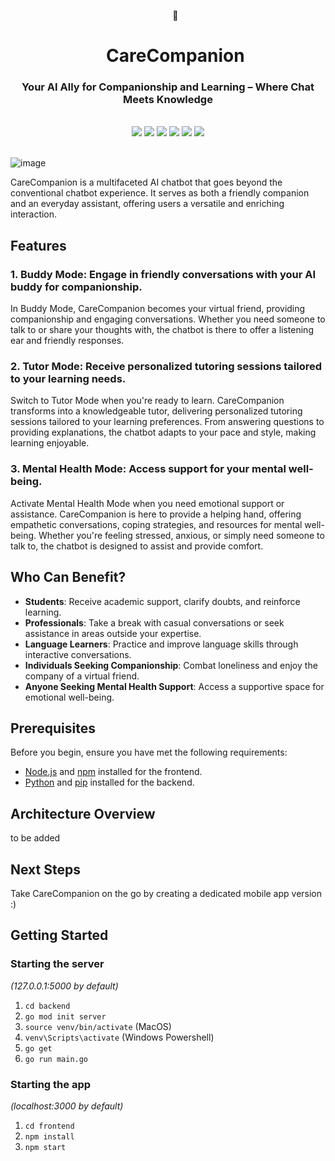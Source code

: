 <div align="center">
    <div id="user-content-toc">
      <ul>
          🤝
          <summary><h1 style="display: inline-block; margin-bottom:0px">CareCompanion</h1></summary>
      </ul>
    </div>
    <h3>Your AI Ally for Companionship and Learning – Where Chat Meets Knowledge</h3>
<!--     <h4><i>Chatbot -----xxx</i></h4> -->
       <br>
    <img src="https://img.shields.io/badge/golang-%2300ADD8.svg?style=for-the-badge&logo=go&logoColor=white"/>
    <img src="https://img.shields.io/badge/next.js-000000?style=for-the-badge&logo=nextdotjs&logoColor=white"/>
    <img src="https://img.shields.io/badge/typescript-%23007ACC.svg?style=for-the-badge&logo=typescript&logoColor=white"/>
    <img src="https://img.shields.io/badge/react-%2320232a.svg?style=for-the-badge&logo=react&logoColor=%2361DAFB"/>
    <!-- <img src="https://img.shields.io/badge/express.js-%23404d59.svg?style=for-the-badge&logo=express&logoColor=%2361DAFB"/> -->
    <img src="https://img.shields.io/badge/docker-%230db7ed.svg?style=for-the-badge&logo=docker&logoColor=white"/>
    <!-- <img src="https://img.shields.io/badge/redis-%23DD0031.svg?style=for-the-badge&logo=redis&logoColor=white"/> -->
    <!-- <img src="https://img.shields.io/badge/redux-%23316192.svg?style=for-the-badge&logo=redux&logoColor=white"/> -->
    <img src="https://img.shields.io/badge/tailwindcss-%2338B2AC.svg?style=for-the-badge&logo=tailwind-css&logoColor=white"/>
    <br><br>
</div>

<!-- <img src="Home.svg"> -->
![image](https://github.com/roskzhu/CareCompanion/assets/110139243/e95430ad-b3c9-4321-8b46-c5f8431da416)


CareCompanion is a multifaceted AI chatbot that goes beyond the conventional chatbot experience. It serves as both a friendly companion and an everyday assistant, offering users a versatile and enriching interaction. 

## Features
### 1. Buddy Mode: Engage in friendly conversations with your AI buddy for companionship.
In Buddy Mode, CareCompanion becomes your virtual friend, providing companionship and engaging conversations. Whether you need someone to talk to or share your thoughts with, the chatbot is there to offer a listening ear and friendly responses.   
### 2. Tutor Mode: Receive personalized tutoring sessions tailored to your learning needs.
Switch to Tutor Mode when you're ready to learn. CareCompanion transforms into a knowledgeable tutor, delivering personalized tutoring sessions tailored to your learning preferences. From answering questions to providing explanations, the chatbot adapts to your pace and style, making learning enjoyable.
### 3. Mental Health Mode: Access support for your mental well-being.
Activate Mental Health Mode when you need emotional support or assistance. CareCompanion is here to provide a helping hand, offering empathetic conversations, coping strategies, and resources for mental well-being. Whether you're feeling stressed, anxious, or simply need someone to talk to, the chatbot is designed to assist and provide comfort.


## Who Can Benefit?
- **Students**: Receive academic support, clarify doubts, and reinforce learning.
- **Professionals**: Take a break with casual conversations or seek assistance in areas outside your expertise.
- **Language Learners**: Practice and improve language skills through interactive conversations.
- **Individuals Seeking Companionship**: Combat loneliness and enjoy the company of a virtual friend.
- **Anyone Seeking Mental Health Support**: Access a supportive space for emotional well-being.


## Prerequisites
Before you begin, ensure you have met the following requirements:

- [Node.js](https://nodejs.org/) and [npm](https://www.npmjs.com/) installed for the frontend.
- [Python](https://www.python.org/) and [pip](https://pip.pypa.io/en/stable/) installed for the backend.

## Architecture Overview
to be added

## Next Steps
Take CareCompanion on the go by creating a dedicated mobile app version :)

## Getting Started

### Starting the server

_(127.0.0.1:5000 by default)_

1. `cd backend`
2. `go mod init server`
3. `source venv/bin/activate` (MacOS)
4. `venv\Scripts\activate` (Windows Powershell)
5. `go get`
6. `go run main.go`

### Starting the app

_(localhost:3000 by default)_

1. `cd frontend`
2. `npm install`
3. `npm start`

